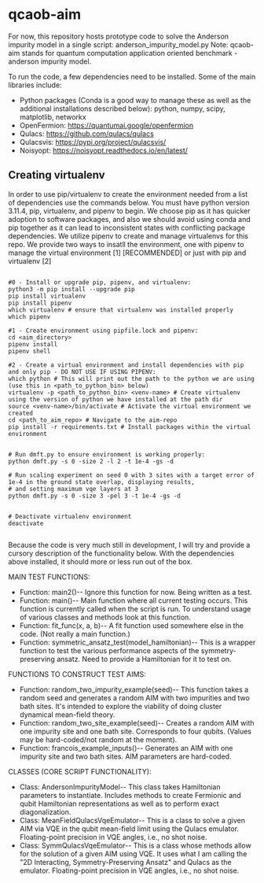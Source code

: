 # qcaob-aim 
For now, this repository hosts prototype code to solve the Anderson impurity model in a single script:
anderson_impurity_model.py
Note: qcaob-aim stands for quantum computation application oriented benchmark - anderson impurity model.

To run the code, a few dependencies need to be installed. Some of the main libraries include:

- Python packages (Conda is a good way to manage these as well as the additional installations described below): python, numpy, scipy, matplotlib, networkx
- OpenFermion: https://quantumai.google/openfermion
- Qulacs: https://github.com/qulacs/qulacs
- Qulacsvis: https://pypi.org/project/qulacsvis/
- Noisyopt: https://noisyopt.readthedocs.io/en/latest/

## Creating virtualenv
In order to use pip/virtualenv to create the environment needed from a list of dependencies use the commands below. You must have python version 3.11.4, pip, virtualenv, and pipenv to begin.
We choose pip as it has quicker adoption to software packages, and also we should avoid using conda and pip together as 
it can lead to inconsistent states with conflicting package dependencies. We utilize pipenv to create and manage virtualenvs for this repo. 
We provide two ways to insatll the environment, one with pipenv to manage the virtual environment [1] [RECOMMENDED] or just with pip and virtualenv [2]

```

#0 - Install or upgrade pip, pipenv, and virtualenv:
python3 -m pip install --upgrade pip
pip install virtualenv
pip install pipenv
which virtualenv # ensure that virtualenv was installed properly
which pipenv

#1 - Create environment using pipfile.lock and pipenv: 
cd <aim_directory>
pipenv install 
pipenv shell

#2 - Create a virtual environment and install dependencies with pip and only pip - DO NOT USE IF USING PIPENV: 
which python # This will print out the path to the python we are using (use this in <path_to_python_bin> below)
virtualenv -p <path_to_python_bin> <venv-name> # Create virtualenv using the version of python we have installed at the path dir
source <venv-name>/bin/activate # Activate the virtual environment we created
cd <path_to_aim_repo> # Navigate to the aim-repo
pip install -r requirements.txt # Install packages within the virtual environment


# Run dmft.py to ensure environment is working properly: 
python dmft.py -s 0 -size 2 -l 2 -t 1e-4 -gs -d

# Run scaling experiment on seed 0 with 3 sites with a target error of 1e-4 in the ground state overlap, displaying results,
# and setting maximum vqe layers at 3
python dmft.py -s 0 -size 3 -pel 3 -t 1e-4 -gs -d


# Deactivate virtualenv environment
deactivate
 
```

Because the code is very much still in development, I will try and provide a cursory description of the functionality 
below. With the dependencies above installed, it should more or less run out of the box.

MAIN TEST FUNCTIONS:
- Function: main2()-- Ignore this function for now. Being written as a test.
- Function: main()-- Main function where all current testing occurs. This function is currently called when the script
is run. To understand usage of various classes and methods look at this function.
- Function: fit_func(x, a, b)-- A fit function used somewhere else in the code. (Not really a main function.)
- Function: symmetric_ansatz_test(model_hamiltonian)-- This is a wrapper function to test the various performance 
aspects of the symmetry-preserving ansatz. Need to provide a Hamiltonian for it to test on.

FUNCTIONS TO CONSTRUCT TEST AIMS:
- Function: random_two_impurity_example(seed)-- This function takes a random seed and generates a random AIM with two
impurities and two bath sites. It's intended to explore the viability of doing cluster dynamical mean-field theory.
- Function: random_two_site_example(seed)-- Creates a random AIM with one impurity site and one bath site. Corresponds
to four qubits. (Values may be hard-coded/not random at the moment).
- Function: francois_example_inputs()-- Generates an AIM with one impurity site and two bath sites. AIM parameters are
hard-coded.

CLASSES (CORE SCRIPT FUNCTIONALITY):
- Class: AndersonImpurityModel-- This class takes Hamiltonian parameters to instantiate. Includes methods to create
Fermionic and qubit Hamiltonian representations as well as to perform exact diagonalization.
- Class: MeanFieldQulacsVqeEmulator-- This is a class to solve a given AIM via VQE in the qubit mean-field limit using
the Qulacs emulator. Floating-point precision in VQE angles, i.e., no shot noise.
- Class: SymmQulacsVqeEmulator-- This is a class whose methods allow for the solution of a given AIM using VQE. It uses
what I am calling the "2D Interacting, Symmetry-Preserving Ansatz" and Qulacs as the emulator. 
Floating-point precision in VQE angles, i.e., no shot noise.

